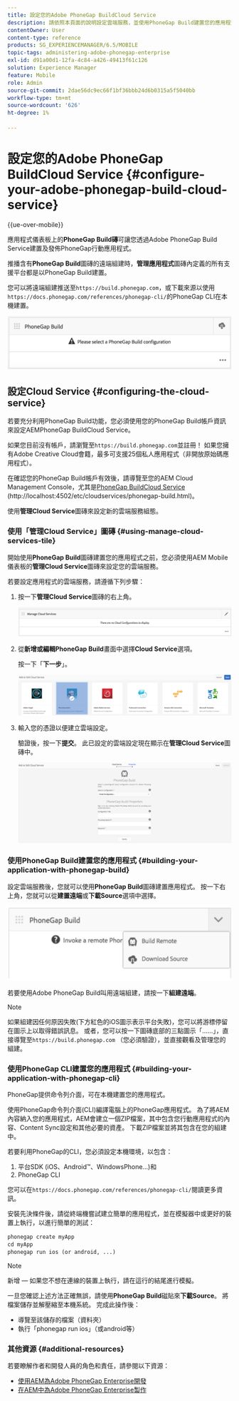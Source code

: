 ```yaml
---
title: 設定您的Adobe PhoneGap BuildCloud Service
description: 請依照本頁面的說明設定雲端服務，並使用PhoneGap Build建置您的應用程式。
contentOwner: User
content-type: reference
products: SG_EXPERIENCEMANAGER/6.5/MOBILE
topic-tags: administering-adobe-phonegap-enterprise
exl-id: d91a00d1-12fa-4c84-a426-49413f61c126
solution: Experience Manager
feature: Mobile
role: Admin
source-git-commit: 2dae56dc9ec66f1bf36bbb24d6b0315a5f5040bb
workflow-type: tm+mt
source-wordcount: '626'
ht-degree: 1%

---
```


# 設定您的Adobe PhoneGap BuildCloud Service {#configure-your-adobe-phonegap-build-cloud-service}

{{ue-over-mobile}}

應用程式儀表板上的&#x200B;**PhoneGap Build磚**&#x200B;可讓您透過Adobe PhoneGap Build Service建置及發佈PhoneGap行動應用程式。

推播含有&#x200B;**PhoneGap Build**&#x200B;圖磚的遠端組建時，**管理應用程式**&#x200B;圖磚內定義的所有支援平台都是以PhoneGap Build建置。

您可以將遠端組建推送至`https://build.phonegap.com`，或下載來源以使用`https://docs.phonegap.com/references/phonegap-cli/`的PhoneGap CLI在本機建置。

![PhoneGap Build磚](assets/chlimage_1-60.png)

## 設定Cloud Service {#configuring-the-cloud-service}

若要充分利用PhoneGap Build功能，您必須使用您的PhoneGap Build帳戶資訊來設定AEMPhoneGap BuildCloud Service。

如果您目前沒有帳戶，請瀏覽至`https://build.phonegap.com`並註冊！ 如果您擁有Adobe Creative Cloud會籍，最多可支援25個私人應用程式（非開放原始碼應用程式）。

在確認您的PhoneGap Build帳戶有效後，請導覽至您的AEM Cloud Management Console，尤其是[PhoneGap BuildCloud Service](http://localhost:4502/etc/cloudservices/phonegap-build.html) (http://localhost:4502/etc/cloudservices/phonegap-build.html)。

使用&#x200B;**管理Cloud Service**&#x200B;圖磚來設定新的雲端服務組態。

### 使用「管理Cloud Service」圖磚 {#using-manage-cloud-services-tile}

開始使用&#x200B;**PhoneGap Build**&#x200B;圖磚建置您的應用程式之前，您必須使用AEM Mobile儀表板的&#x200B;**管理Cloud Service**&#x200B;圖磚來設定您的雲端服務。

若要設定應用程式的雲端服務，請遵循下列步驟：

1. 按一下&#x200B;**管理Cloud Service**&#x200B;圖磚的右上角。

   ![chlimage_1-61](assets/chlimage_1-61.png)

1. 從&#x200B;**新增或編輯PhoneGap Build**&#x200B;畫面中選擇&#x200B;**Cloud Service**&#x200B;選項。

   按一下「**下一步**」。

   ![chlimage_1-62](assets/chlimage_1-62.png)

1. 輸入您的憑證以便建立雲端設定。

   驗證後，按一下&#x200B;**提交**。 此已設定的雲端設定現在顯示在&#x200B;**管理Cloud Service**&#x200B;圖磚中。

   ![chlimage_1-63](assets/chlimage_1-63.png)

### 使用PhoneGap Build建置您的應用程式 {#building-your-application-with-phonegap-build}

設定雲端服務後，您就可以使用&#x200B;**PhoneGap Build**&#x200B;圖磚建置應用程式。 按一下右上角，您就可以從&#x200B;**建置遠端**&#x200B;或&#x200B;**下載Source**&#x200B;選項中選擇。

![chlimage_1-64](assets/chlimage_1-64.png)

若要使用Adobe PhoneGap Build叫用遠端組建，請按一下&#x200B;**組建遠端**。

>[!NOTE]
>
>如果組建因任何原因失敗(下方紅色的iOS圖示表示平台失敗)，您可以將游標停留在圖示上以取得錯誤訊息。 或者，您可以按一下圖磚底部的三點圖示「……」，直接導覽至`https://build.phonegap.com` （您必須驗證），並直接觀看及管理您的組建。

### 使用PhoneGap CLI建置您的應用程式 {#building-your-application-with-phonegap-cli}

PhoneGap提供命令列介面，可在本機建置您的應用程式。

使用PhoneGap命令列介面(CLI)編譯電腦上的PhoneGap應用程式。 為了將AEM內容納入您的應用程式，AEM會建立一個ZIP檔案，其中包含您行動應用程式的內容、Content Sync設定和其他必要的資產。 下載ZIP檔案並將其包含在您的組建中。

若要利用PhoneGap的CLI，您必須設定本機環境，以包含：

1. 平台SDK (iOS、Android™、WindowsPhone...)和
1. PhoneGap CLI

您可以在`https://docs.phonegap.com/references/phonegap-cli/`閱讀更多資訊。

安裝先決條件後，請從終端機嘗試建立簡單的應用程式，並在模擬器中或更好的裝置上執行，以進行簡單的測試：

```xml
phonegap create myApp
cd myApp
phonegap run ios (or android, ...)
```

>[!NOTE]
>
>新增 — 如果您不想在連線的裝置上執行，請在這行的結尾進行模擬。

一旦您確認上述方法正確無誤，請使用&#x200B;**PhoneGap Build**&#x200B;磁貼來&#x200B;**下載Source**。 將檔案儲存並解壓縮至本機系統。 完成此操作後：

* 導覽至該儲存的檔案（資料夾）
* 執行「phonegap run ios」（或android等）

### 其他資源 {#additional-resources}

若要瞭解作者和開發人員的角色和責任，請參閱以下資源：

* [使用AEM為Adobe PhoneGap Enterprise開發](/help/mobile/developing-in-phonegap.md)
* [在AEM中為Adobe PhoneGap Enterprise製作](/help/mobile/phonegap.md)
